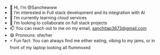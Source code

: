 - 👋 Hi, I’m @Sanchewww
- 👀 I’m interested in Full stack development and its integration with AI
- 🌱 I’m currently learning cloud services
- 💞️ I’m looking to collaborate on full stack projects
- 📫 You can reach out to me on my email, sanchitap3673@gmail.com
- 😄 Pronouns: she/her
- ⚡ Fun fact: You can always find me either eating, vibing to my jams, or in front of my laptop looking all flummoxed
  

<!---
Sanchewww/Sanchewww is a ✨ special ✨ repository because its `README.md` (this file) appears on your GitHub profile.
You can click the Preview link to take a look at your changes.
--->

